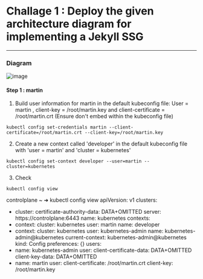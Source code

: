 # Challage 1 : Deploy the given architecture diagram for implementing a Jekyll SSG
***
### Diagram
![image](https://github.com/user-attachments/assets/5c86e442-02bf-408e-b392-3d54c556efda?width=250&height=400)
#### Step 1 : martin
1. Build user information for martin in the default kubeconfig file: User = martin , client-key = /root/martin.key and client-certificate = /root/martin.crt (Ensure don't embed within the kubeconfig file)
```
kubectl config set-credentials martin --client-certificate=/root/martin.crt --client-key=/root/martin.key 
```
2. Create a new context called 'developer' in the default kubeconfig file with 'user = martin' and 'cluster = kubernetes'
```
kubectl config set-context developer --user=martin --cluster=kubernetes
```
3. Check
```
kubectl config view
```
> 
controlplane ~ ➜  kubectl config view
apiVersion: v1
clusters:
- cluster:
    certificate-authority-data: DATA+OMITTED
    server: https://controlplane:6443
  name: kubernetes
contexts:
- context:
    cluster: kubernetes
    user: martin
  name: developer
- context:
    cluster: kubernetes
    user: kubernetes-admin
  name: kubernetes-admin@kubernetes
current-context: kubernetes-admin@kubernetes
kind: Config
preferences: {}
users:
- name: kubernetes-admin
  user:
    client-certificate-data: DATA+OMITTED
    client-key-data: DATA+OMITTED
- name: martin
  user:
    client-certificate: /root/martin.crt
    client-key: /root/martin.key


